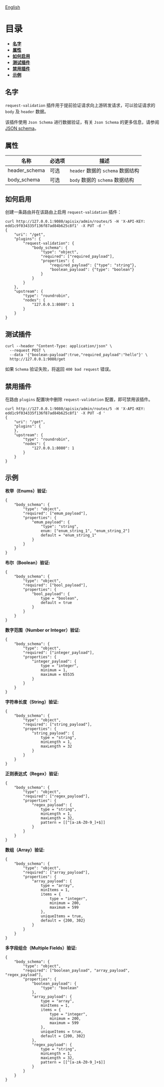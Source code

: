 <!--
#
# Licensed to the Apache Software Foundation (ASF) under one or more
# contributor license agreements.  See the NOTICE file distributed with
# this work for additional information regarding copyright ownership.
# The ASF licenses this file to You under the Apache License, Version 2.0
# (the "License"); you may not use this file except in compliance with
# the License.  You may obtain a copy of the License at
#
#     http://www.apache.org/licenses/LICENSE-2.0
#
# Unless required by applicable law or agreed to in writing, software
# distributed under the License is distributed on an "AS IS" BASIS,
# WITHOUT WARRANTIES OR CONDITIONS OF ANY KIND, either express or implied.
# See the License for the specific language governing permissions and
# limitations under the License.
#
-->

[English](../../plugins/request-validation.md)

# 目录
- [**名字**](#名字)
- [**属性**](#属性)
- [**如何启用**](#如何启用)
- [**测试插件**](#测试插件)
- [**禁用插件**](#禁用插件)
- [**示例**](#示例)

## 名字

`request-validation` 插件用于提前验证请求向上游转发请求，可以验证请求的 `body` 及 `header` 数据。

该插件使用 `Json Schema` 进行数据验证，有关 `Json Schema` 的更多信息，请参阅 [JSON schema](https://github.com/api7/jsonschema)。


## 属性

|名称           |必选项          |描述|
|---------      |--------       |-----------|
| header_schema |可选           |`header` 数据的 `schema` 数据结构|
| body_schema   |可选           |`body` 数据的 `schema` 数据结构|


## 如何启用

创建一条路由并在该路由上启用 `request-validation` 插件：

```shell
curl http://127.0.0.1:9080/apisix/admin/routes/5 -H 'X-API-KEY: edd1c9f034335f136f87ad84b625c8f1' -X PUT -d '
{
    "uri": "/get",
    "plugins": {
        "request-validation": {
            "body_schema": {
                "type": "object",
                "required": ["required_payload"],
                "properties": {
                    "required_payload": {"type": "string"},
                    "boolean_payload": {"type": "boolean"}
                }
            }
        }
    },
    "upstream": {
    	"type": "roundrobin",
    	"nodes": {
        	"127.0.0.1:8080": 1
    	}
    }
}
```


## 测试插件

```shell
curl --header "Content-Type: application/json" \
  --request POST \
  --data '{"boolean-payload":true,"required_payload":"hello"}' \
  http://127.0.0.1:9080/get
```

如果 `Schema` 验证失败，将返回 `400 bad request` 错误。


## 禁用插件

在路由 `plugins` 配置块中删除 `request-validation` 配置，即可禁用该插件。

```shell
curl http://127.0.0.1:9080/apisix/admin/routes/5 -H 'X-API-KEY: edd1c9f034335f136f87ad84b625c8f1' -X PUT -d '
{
    "uri": "/get",
    "plugins": {
    },
    "upstream": {
    	"type": "roundrobin",
    	"nodes": {
        	"127.0.0.1:8080": 1
    	}
    }
}
```


## 示例

**枚举（Enums）验证:**

```shell
{
    "body_schema": {
        "type": "object",
        "required": ["emum_payload"],
        "properties": {
            "emum_payload": {
                "type": "string",
                enum: ["enum_string_1", "enum_string_2"]
                default = "enum_string_1"
            }
        }
    }
}
```

**布尔（Boolean）验证:**

```shell
{
    "body_schema": {
        "type": "object",
        "required": ["bool_payload"],
        "properties": {
            "bool_payload": {
                type = "boolean",
                default = true
            }
        }
    }
}
```

**数字范围（Number or Integer）验证:**

```shell
{
    "body_schema": {
        "type": "object",
        "required": ["integer_payload"],
        "properties": {
            "integer_payload": {
                type = "integer",
                minimum = 1,
                maximum = 65535
            }
        }
    }
}
```

**字符串长度（String）验证:**

```shell
{
    "body_schema": {
        "type": "object",
        "required": ["string_payload"],
        "properties": {
            "string_payload": {
                type = "string",
                minLength = 1,
                maxLength = 32
            }
        }
    }
}
```

**正则表达式（Regex）验证:**

```shell
{
    "body_schema": {
        "type": "object",
        "required": ["regex_payload"],
        "properties": {
            "regex_payload": {
                type = "string",
                minLength = 1,
                maxLength = 32,
                pattern = [[^[a-zA-Z0-9_]+$]]
            }
        }
    }
}
```


**数组（Array）验证:**

```shell
{
    "body_schema": {
        "type": "object",
        "required": ["array_payload"],
        "properties": {
            "array_payload": {
                type = "array",
                minItems = 1,
                items = {
                    type = "integer",
                    minimum = 200,
                    maximum = 599
                },
                uniqueItems = true,
                default = {200, 302}
            }
        }
    }
}
```

**多字段组合（Multiple Fields）验证:**

```shell
{
    "body_schema": {
        "type": "object",
        "required": ["boolean_payload", "array_payload", "regex_payload"],
        "properties": {
            "boolean_payload": {
                "type": "boolean"
            },
            "array_payload": {
                type = "array",
                minItems = 1,
                items = {
                    type = "integer",
                    minimum = 200,
                    maximum = 599
                },
                uniqueItems = true,
                default = {200, 302}
            },
            "regex_payload": {
                type = "string",
                minLength = 1,
                maxLength = 32,
                pattern = [[^[a-zA-Z0-9_]+$]]
            }
        }
    }
}
```
